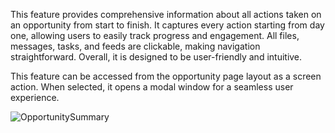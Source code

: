 This feature provides comprehensive information about all actions taken on an opportunity from start to finish. It captures every action starting from day one, allowing users to easily track progress and engagement. All files, messages, tasks, and feeds are clickable, making navigation straightforward. Overall, it is designed to be user-friendly and intuitive.

This feature can be accessed from the opportunity page layout as a screen action. When selected, it opens a modal window for a seamless user experience.


![OpportunitySummary](https://github.com/user-attachments/assets/33ecff09-1578-4bce-af40-8585546dbc13)



